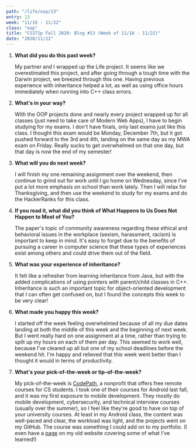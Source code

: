 ```yaml
---
path: "/life/oop/13"
entry: 13
week: "11/16 - 11/22"
class: "oop"
title: "CS371p Fall 2020: Blog #13 (Week of 11/16 - 11/22)"
date: "2020/11/22"
---
```


1. **What did you do this past week?**

   My partner and I wrapped up the Life project. It seems like we overestimated this project, and after going through a tough time with the Darwin project, we breezed through this one. Having previous experience with inheritance helped a lot, as well as using office hours immediately when running into C++ class errors.

1. **What's in your way?**

   With the OOP projects done and nearly every project wrapped up for all classes (just need to take care of Modern Web Apps), I have to begin studying for my exams. I don't have finals, only last exams just like this class. I thought this exam would be Monday, December 7th, but it got pushed forward to the 3rd and 4th, landing on the same day as my MWA exam on Friday. Really sucks to get overwhelmed on that one day, but that day is now the end of my semester!

1. **What will you do next week?**

   I will finish my one remaining assignment over the weekend, then continue to grind out for work until I go home on Wednesday, since I've put a lot more emphasis on school than work lately. Then I will relax for Thanksgiving, and then use the weekend to study for my exams and do the HackerRanks for this class.

1. **If you read it, what did you think of What Happens to Us Does Not Happen to Most of You?**

   The paper's topic of community awareness regarding these ethical and behavioral issues in the workplace (sexism, harassment, racism) is important to keep in mind. It's easy to forget due to the benefits of pursuing a career in computer science that these types of experiences exist among others and could drive them out of the field.

1. **What was your experience of inheritance?**

   It felt like a refresher from learning inheritance from Java, but with the added complications of using pointers with parent/child classes in C++. Inheritance is such an important topic for object-oriented development that I can often get confused on, but I found the concepts this week to be very clear!

1. **What made you happy this week?**

   I started off the week feeling overwhelmed because of all my due dates landing at both the middle of this week and the beginning of next week. But I went really hard on one assignment at a time, rather than trying to split up my hours on each of them per day. This seemed to work well, because I've cleared up all but one of my school deadlines before the weekend hit. I'm happy and relieved that this week went better than I thought it would in terms of productivity.

1. **What's your pick-of-the-week or tip-of-the-week?**

   My pick-of-the-week is [CodePath](https://codepath.org/classes), a nonprofit that offers free remote courses for CS students. I took one of their courses for Android last fall, and it was my first exposure to mobile development. They mostly do mobile development, cybersecurity, and technical interview courses (usually over the summer), so I feel like they're good to have on top of your university courses. At least in my Android class, the content was well-paced and clear, the workload was light, and the projects went on my GitHub. The course was something I could add on to my portfolio. (I even have a [page](https://andrewandyle.github.io/codepath.html) on my old website covering some of what I've learned!)
